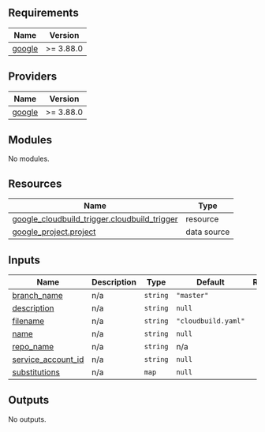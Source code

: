<!-- BEGIN_TF_DOCS -->
## Requirements

| Name | Version |
|------|---------|
| <a name="requirement_google"></a> [google](#requirement\_google) | >= 3.88.0 |

## Providers

| Name | Version |
|------|---------|
| <a name="provider_google"></a> [google](#provider\_google) | >= 3.88.0 |

## Modules

No modules.

## Resources

| Name | Type |
|------|------|
| [google_cloudbuild_trigger.cloudbuild_trigger](https://registry.terraform.io/providers/hashicorp/google/latest/docs/resources/cloudbuild_trigger) | resource |
| [google_project.project](https://registry.terraform.io/providers/hashicorp/google/latest/docs/data-sources/project) | data source |

## Inputs

| Name | Description | Type | Default | Required |
|------|-------------|------|---------|:--------:|
| <a name="input_branch_name"></a> [branch\_name](#input\_branch\_name) | n/a | `string` | `"master"` | no |
| <a name="input_description"></a> [description](#input\_description) | n/a | `string` | `null` | no |
| <a name="input_filename"></a> [filename](#input\_filename) | n/a | `string` | `"cloudbuild.yaml"` | no |
| <a name="input_name"></a> [name](#input\_name) | n/a | `string` | `null` | no |
| <a name="input_repo_name"></a> [repo\_name](#input\_repo\_name) | n/a | `string` | n/a | yes |
| <a name="input_service_account_id"></a> [service\_account\_id](#input\_service\_account\_id) | n/a | `string` | `null` | no |
| <a name="input_substitutions"></a> [substitutions](#input\_substitutions) | n/a | `map` | `null` | no |

## Outputs

No outputs.
<!-- END_TF_DOCS -->